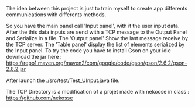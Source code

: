 The idea between this project is just to train myself to create app differents communications with differents methods. 

So you have the main panel call 'Input panel', with it the user input data.
After the this data inputs are send with a TCP message to the Output Panel and Serialize in a file. 
The 'Output panel' Show the last message receive by the TCP server.
The 'Table panel' display the list of elements serialized by the Input panel.
To try the code you have to install Gson on your idle download the jar here :
https://repo1.maven.org/maven2/com/google/code/gson/gson/2.6.2/gson-2.6.2.jar

After launch the ./src/test/Test_UInput.java file. 

The TCP Directory is a modification of a projet made with nekoose in class :
https://github.com/nekosse

